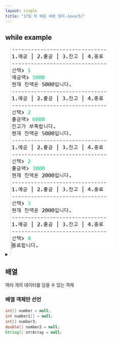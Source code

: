 ```yaml
---
layout: single
title: "17일 차 배운 내용 정리-Java(5)"
---
```


## while example

<details>
<summary><img src="../assets/images/2022-04-11 105009.png">
</summary>
<div markdown="1">
  
```java
Scanner scan = new Scanner(System.in);
int deposit = 0;
int withdraw = 0;
int balance = 0;
int select = 0;

while (true) {
  System.out.println(
      "------------------------------\n"
      + "1.예금 | 2.출금 | 3.잔고 | 4.종료\n"
      + "------------------------------");
  System.out.print("선택> ");
  select = scan.nextInt();
  if (select == 1) {
    System.out.print("예금액> ");
    deposit = scan.nextInt();
    balance += deposit;
  } else if (select == 2) {
    System.out.print("출금액> ");
    withdraw = scan.nextInt();
    if (balance < withdraw) {
      System.out.println("잔고가 부족합니다.");
    } else {
      balance -= withdraw;
    }
  } else if (select == 3) {
  } else if (select == 4) {
    System.out.println("종료합니다.");
    break;
  } else {
    System.out.println("번호를 잘못 입력하셨습니다.");
  }
  String messageBalance = "현재 잔액은 " + balance + "입니다.";
  System.out.println(messageBalance);
}
```
  
</div>
</details>

## 배열

여러 개의 데이터를 담을 수 있는 객체

### 배열 객체만 선언
  
```java
int[] number = null;
int number1[] = null;
int[] number3;
double[] number2 = null;
String[] strArray = null;
```
  
  
